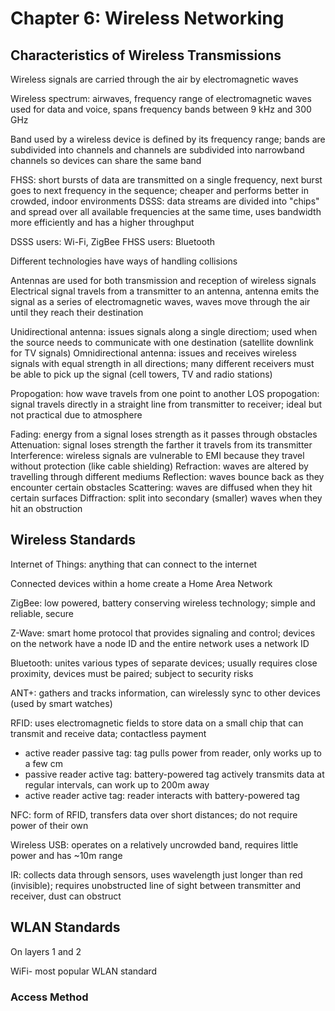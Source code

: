 # Chapter 6: Wireless Networking

## Characteristics of Wireless Transmissions

Wireless signals are carried through the air by electromagnetic waves

Wireless spectrum: airwaves, frequency range of electromagnetic waves used for data and voice, spans frequency bands between 9 kHz and 300 GHz

Band used by a wireless device is defined by its frequency range; bands are subdivided into channels and channels are subdivided into narrowband channels so devices can share the same band

FHSS: short bursts of data are transmitted on a single frequency, next burst goes to next frequency in the sequence; cheaper and performs better in crowded, indoor environments
DSSS: data streams are divided into "chips" and spread over all available frequencies at the same time, uses bandwidth more efficiently and has a higher throughput

DSSS users: Wi-Fi, ZigBee
FHSS users: Bluetooth

Different technologies have ways of handling collisions

Antennas are used for both transmission and reception of wireless signals
Electrical signal travels from a transmitter to an antenna, antenna emits the signal as a series of electromagnetic waves, waves move through the air until they reach their destination

Unidirectional antenna: issues signals along a single directiom; used when the source needs to communicate with one destination (satellite downlink for TV signals)
Omnidirectional antenna: issues and receives wireless signals with equal strength in all directions; many different receivers must be able to pick up the signal (cell towers, TV and radio stations)

Propogation: how wave travels from one point to another
LOS propogation: signal travels directly in a straight line from transmitter to receiver; ideal but not practical due to atmosphere

Fading: energy from a signal loses strength as it passes through obstacles
Attenuation: signal loses strength the farther it travels from its transmitter
Interference: wireless signals are vulnerable to EMI because they travel without protection (like cable shielding)
Refraction: waves are altered by travelling through different mediums
Reflection: waves bounce back as they encounter certain obstacles
Scattering: waves are diffused when they hit certain surfaces
Diffraction: split into secondary (smaller) waves when they hit an obstruction

## Wireless Standards

Internet of Things: anything that can connect to the internet

Connected devices within a home create a Home Area Network

ZigBee: low powered, battery conserving wireless technology; simple and reliable, secure

Z-Wave: smart home protocol that provides signaling and control; devices on the network have a node ID and the entire network uses a network ID

Bluetooth: unites various types of separate devices; usually requires close proximity, devices must be paired; subject to security risks

ANT+: gathers and tracks information, can wirelessly sync to other devices (used by smart watches)

RFID: uses electromagnetic fields to store data on a small chip that can transmit and receive data; contactless payment
* active reader passive tag: tag pulls power from reader, only works up to a few cm
* passive reader active tag: battery-powered tag actively transmits data at regular intervals, can work up to 200m away
* active reader active tag: reader interacts with battery-powered tag

NFC: form of RFID, transfers data over short distances; do not require power of their own

Wireless USB: operates on a relatively uncrowded band, requires little power and has ~10m range

IR: collects data through sensors, uses wavelength just longer than red (invisible); requires unobstructed line of sight between transmitter and receiver, dust can obstruct

## WLAN Standards

On layers 1 and 2

WiFi- most popular WLAN standard

### Access Method